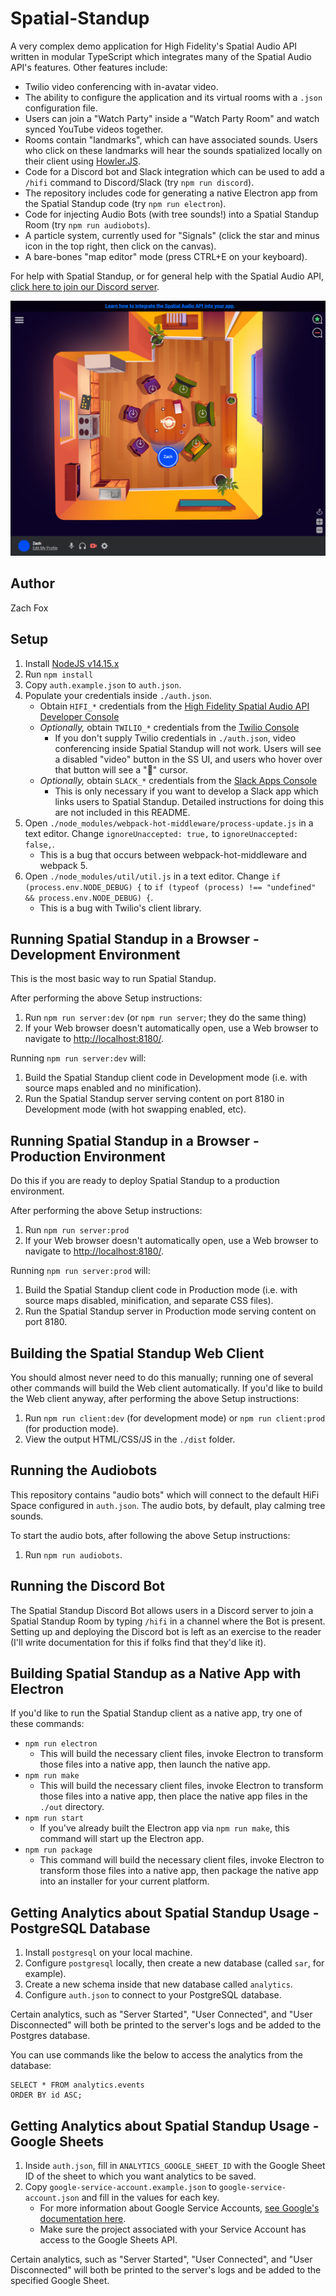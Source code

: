# Spatial-Standup
A very complex demo application for High Fidelity's Spatial Audio API written in modular TypeScript which integrates many of the Spatial Audio API's features. Other features include:
- Twilio video conferencing with in-avatar video.
- The ability to configure the application and its virtual rooms with a `.json` configuration file.
- Users can join a "Watch Party" inside a "Watch Party Room" and watch synced YouTube videos together.
- Rooms contain "landmarks", which can have associated sounds. Users who click on these landmarks will hear the sounds spatialized locally on their client using [Howler.JS](https://howlerjs.com/).
- Code for a Discord bot and Slack integration which can be used to add a `/hifi` command to Discord/Slack (try `npm run discord`).
- The repository includes code for generating a native Electron app from the Spatial Standup code (try `npm run electron`).
- Code for injecting Audio Bots (with tree sounds!) into a Spatial Standup Room (try `npm run audiobots`).
- A particle system, currently used for "Signals" (click the star and minus icon in the top right, then click on the canvas).
- A bare-bones "map editor" mode (press CTRL+E on your keyboard).

For help with Spatial Standup, or for general help with the Spatial Audio API, [click here to join our Discord server](https://discord.gg/WwjNQx9K).

!["Spatial-Standup" Example Screenshot](./screenshot.png)

## Author
Zach Fox

## Setup
1. Install [NodeJS v14.15.x](https://nodejs.org/en/)
2. Run `npm install`
3. Copy `auth.example.json` to `auth.json`.
4. Populate your credentials inside `./auth.json`.
    - Obtain `HIFI_*` credentials from the [High Fidelity Spatial Audio API Developer Console](https://account.highfidelity.com/dev/account)
    - _Optionally,_ obtain `TWILIO_*` credentials from the [Twilio Console](https://www.twilio.com/console)
        - If you don't supply Twilio credentials in `./auth.json`, video conferencing inside Spatial Standup will not work. Users will see a disabled "video" button in the SS UI, and users who hover over that button will see a "🚫" cursor.
    - _Optionally,_ obtain `SLACK_*` credentials from the [Slack Apps Console](https://api.slack.com/apps)
        - This is only necessary if you want to develop a Slack app which links users to Spatial Standup. Detailed instructions for doing this are not included in this README.
5. Open `./node_modules/webpack-hot-middleware/process-update.js` in a text editor. Change `ignoreUnaccepted: true,` to `ignoreUnaccepted: false,`.
    - This is a bug that occurs between webpack-hot-middleware and webpack 5.
6. Open `./node_modules/util/util.js` in a text editor. Change `if (process.env.NODE_DEBUG) {` to `if (typeof (process) !== "undefined" && process.env.NODE_DEBUG) {`.
    - This is a bug with Twilio's client library.

## Running Spatial Standup in a Browser - Development Environment
This is the most basic way to run Spatial Standup.

After performing the above Setup instructions:
1. Run `npm run server:dev` (or `npm run server`; they do the same thing)
2. If your Web browser doesn't automatically open, use a Web browser to navigate to [http://localhost:8180/](http://localhost:8180/).

Running `npm run server:dev` will:
1. Build the Spatial Standup client code in Development mode (i.e. with source maps enabled and no minification).
2. Run the Spatial Standup server serving content on port 8180 in Development mode (with hot swapping enabled, etc).

## Running Spatial Standup in a Browser - Production Environment
Do this if you are ready to deploy Spatial Standup to a production environment.

After performing the above Setup instructions:
1. Run `npm run server:prod`
2. If your Web browser doesn't automatically open, use a Web browser to navigate to [http://localhost:8180/](http://localhost:8180/).

Running `npm run server:prod` will:
1. Build the Spatial Standup client code in Production mode (i.e. with source maps disabled, minification, and separate CSS files).
2. Run the Spatial Standup server in Production mode serving content on port 8180.

## Building the Spatial Standup Web Client
You should almost never need to do this manually; running one of several other commands will build the Web client automatically. If you'd like to build the Web client anyway, after performing the above Setup instructions:
1. Run `npm run client:dev` (for development mode) or `npm run client:prod` (for production mode).
2. View the output HTML/CSS/JS in the `./dist` folder.

## Running the Audiobots
This repository contains "audio bots" which will connect to the default HiFi Space configured in `auth.json`. The audio bots, by default, play calming tree sounds.

To start the audio bots, after following the above Setup instructions:
1. Run `npm run audiobots`.

## Running the Discord Bot
The Spatial Standup Discord Bot allows users in a Discord server to join a Spatial Standup Room by typing `/hifi` in a channel where the Bot is present. Setting up and deploying the Discord bot is left as an exercise to the reader (I'll write documentation for this if folks find that they'd like it).

## Building Spatial Standup as a Native App with Electron
If you'd like to run the Spatial Standup client as a native app, try one of these commands:
- `npm run electron`
    - This will build the necessary client files, invoke Electron to transform those files into a native app, then launch the native app.
- `npm run make`
    - This will build the necessary client files, invoke Electron to transform those files into a native app, then place the native app files in the `./out` directory.
- `npm run start`
    - If you've already built the Electron app via `npm run make`, this command will start up the Electron app.
- `npm run package`
    - This command will build the necessary client files, invoke Electron to transform those files into a native app, then package the native app into an installer for your current platform.

## Getting Analytics about Spatial Standup Usage - PostgreSQL Database
1. Install `postgresql` on your local machine.
2. Configure `postgresql` locally, then create a new database (called `sar`, for example).
3. Create a new schema inside that new database called `analytics`.
4. Configure `auth.json` to connect to your PostgreSQL database.

Certain analytics, such as "Server Started", "User Connected", and "User Disconnected" will both be printed to the server's logs and be added to the Postgres database.

You can use commands like the below to access the analytics from the database:
```
SELECT * FROM analytics.events
ORDER BY id ASC;
```

## Getting Analytics about Spatial Standup Usage - Google Sheets
1. Inside `auth.json`, fill in `ANALYTICS_GOOGLE_SHEET_ID` with the Google Sheet ID of the sheet to which you want analytics to be saved.
2. Copy `google-service-account.example.json` to `google-service-account.json` and fill in the values for each key.
    - For more information about Google Service Accounts, [see Google's documentation here](https://cloud.google.com/iam/docs/service-accounts).
    - Make sure the project associated with your Service Account has access to the Google Sheets API.

Certain analytics, such as "Server Started", "User Connected", and "User Disconnected" will both be printed to the server's logs and be added to the specified Google Sheet.
